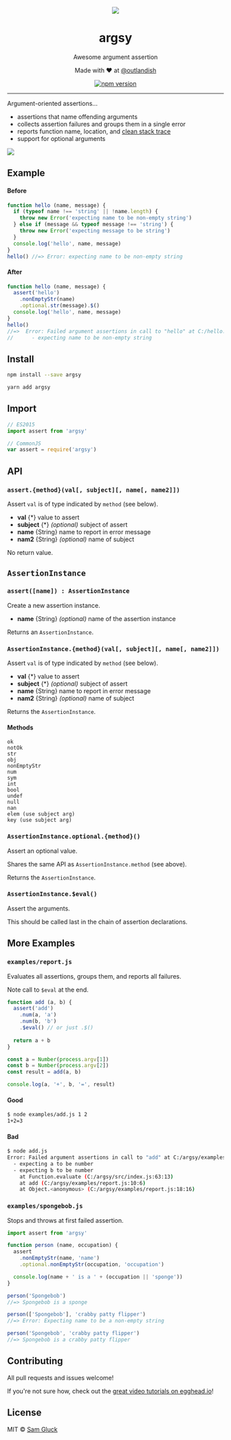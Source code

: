 <p align="center">
  <img src="https://github.com/sdgluck/argsy/blob/master/assets/maple.png" />
</p>

<p><h1 align="center">argsy</h1></p>

<p align="center">Awesome argument assertion</p>

<p align="center">Made with ❤ at <a href="http://www.twitter.com/outlandish">@outlandish</a></p>
  
<p align="center">
    <a href="http://badge.fury.io/js/argsy"><img alt="npm version" src="https://badge.fury.io/js/argsy.svg" /></a>
</p>

<hr/>

Argument-oriented assertions...

- assertions that name offending arguments
- collects assertion failures and groups them in a single error
- reports function name, location, and [clean stack trace](https://github.com/sdgluck/error-clean-stack)
- support for optional arguments

<img src="https://github.com/sdgluck/argsy/blob/master/example.gif" />
 
## Example

#### Before

```js
function hello (name, message) {
  if (typeof name !== 'string' || !name.length) {
    throw new Error('expecting name to be non-empty string')
  } else if (message && typeof message !== 'string') {
    throw new Error('expecting message to be string')
  }
  console.log('hello', name, message)
}
hello() //=> Error: expecting name to be non-empty string
```

#### After

```js
function hello (name, message) {
  assert('hello')
    .nonEmptyStr(name)
    .optional.str(message).$()
  console.log('hello', name, message)
}
hello()
//=>  Error: Failed argument assertions in call to "hello" at C:/hello.js:1:
//      - expecting name to be non-empty string
```
 
## Install

```sh
npm install --save argsy
```

```sh
yarn add argsy
```

## Import

```js
// ES2015
import assert from 'argsy'
```

```js
// CommonJS
var assert = require('argsy')
```

## API

### `assert.{method}(val[, subject][, name[, name2]])`

Assert `val` is of type indicated by `method` (see below).

- __val__ {*} value to assert
- __subject__ {*} _(optional)_ subject of assert
- __name__ {String} name to report in error message
- __nam2__ {String} _(optional)_ name of subject

No return value.

## `AssertionInstance`

### `assert([name]) : AssertionInstance`

Create a new assertion instance.

- __name__ {String} _(optional)_ name of the assertion instance 

Returns an `AssertionInstance`.

### `AssertionInstance.{method}(val[, subject][, name[, name2]])`

Assert `val` is of type indicated by `method` (see below).

- __val__ {*} value to assert
- __subject__ {*} _(optional)_ subject of assert
- __name__ {String} name to report in error message
- __nam2__ {String} _(optional)_ name of subject

Returns the `AssertionInstance`.

#### Methods

```
ok
notOk
str
obj
nonEmptyStr
num
sym
int
bool
undef
null
nan
elem (use subject arg)
key (use subject arg)
```

### `AssertionInstance.optional.{method}()`

Assert an optional value. 

Shares the same API as `AssertionInstance.method` (see above).

Returns the `AssertionInstance`.

### `AssertionInstance.$eval()`

Assert the arguments.

This should be called last in the chain of assertion declarations.

## More Examples

### `examples/report.js`

Evaluates all assertions, groups them, and reports all failures.

Note call to `$eval` at the end.

```js
function add (a, b) {
  assert('add')
    .num(a, 'a')
    .num(b, 'b')
    .$eval() // or just .$()
    
  return a + b
}

const a = Number(process.argv[1])
const b = Number(process.argv[2])
const result = add(a, b)

console.log(a, '+', b, '=', result)
```

#### Good

```sh
$ node examples/add.js 1 2
1+2=3
```

#### Bad

```sh
$ node add.js
Error: Failed argument assertions in call to "add" at C:/argsy/examples/report.js:10:
  - expecting a to be number
  - expecting b to be number
    at Function.evaluate (C:/argsy/src/index.js:63:13)
    at add (C:/argsy/examples/report.js:10:6)
    at Object.<anonymous> (C:/argsy/examples/report.js:18:16)
```

### `examples/spongebob.js`

Stops and throws at first failed assertion.

```js
import assert from 'argsy'

function person (name, occupation) {
  assert
    .nonEmptyStr(name, 'name')
    .optional.nonEmptyStr(occupation, 'occupation')

  console.log(name + ' is a ' + (occupation || 'sponge'))
}

person('Spongebob')
//=> Spongebob is a sponge

person(['Spongebob'], 'crabby patty flipper')
//=> Error: Expecting name to be a non-empty string

person('Spongebob', 'crabby patty flipper')
//=> Spongebob is a crabby patty flipper
```

## Contributing

All pull requests and issues welcome!

If you're not sure how, check out the [great video tutorials on egghead.io](http://bit.ly/2aVzthz)!

## License

MIT © [Sam Gluck](https://github.com/sdgluck)
